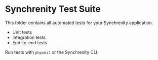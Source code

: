 # Synchrenity Test Suite

This folder contains all automated tests for your Synchrenity application.
- Unit tests
- Integration tests
- End-to-end tests

Run tests with `phpunit` or the Synchrenity CLI.
